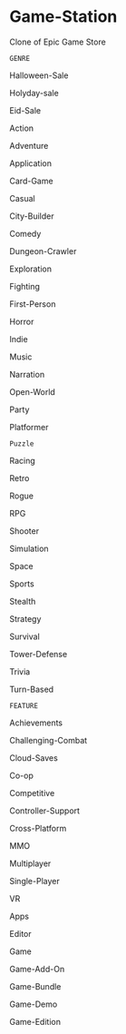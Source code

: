 # Game-Station

Clone of  Epic Game Store

    GENRE

Halloween-Sale

Holyday-sale

Eid-Sale

Action

Adventure

Application

Card-Game

Casual

City-Builder

Comedy

Dungeon-Crawler

Exploration

Fighting

First-Person

Horror

Indie

Music

Narration

Open-World

Party

Platformer

`Puzzle`

Racing

Retro

Rogue

RPG

Shooter

Simulation

Space

Sports

Stealth

Strategy

Survival

Tower-Defense

Trivia

Turn-Based

    FEATURE

Achievements

Challenging-Combat

Cloud-Saves

Co-op

Competitive

Controller-Support

Cross-Platform

MMO

Multiplayer

Single-Player

VR

Apps

Editor

Game

Game-Add-On

Game-Bundle

Game-Demo

Game-Edition
